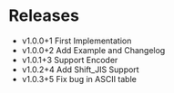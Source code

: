 # Releases

- v1.0.0+1 First Implementation
- v1.0.0+2 Add Example and Changelog
- v1.0.1+3 Support Encoder
- v1.0.2+4 Add Shift_JIS Support
- v1.0.3+5 Fix bug in ASCII table
